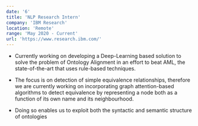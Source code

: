 ```yaml
---
date: '6'
title: 'NLP Research Intern'
company: 'IBM Research'
location: 'Remote'
range: 'May 2020 - Current'
url: 'https://www.research.ibm.com/'
---
```


- Currently working on developing a Deep-Learning based solution to solve the problem of Ontology Alignment in an effort to beat AML, the state-of-the-art that uses rule-based techniques.

- The focus is on detection of simple equivalence relationships, therefore we are currently working on incorporating graph attention-based algorithms to detect equivalence by representing a node both as a function of its own name and its neighbourhood.

- Doing so enables us to exploit both the syntactic and semantic structure of ontologies
